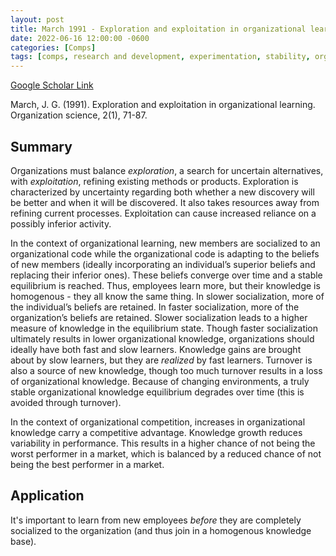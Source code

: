 ```yaml
---
layout: post
title: March 1991 - Exploration and exploitation in organizational learning
date: 2022-06-16 12:00:00 -0600
categories: [Comps]
tags: [comps, research and development, experimentation, stability, organizational knowledge, socialization, turnover, strategy]
---
```

[Google Scholar Link](https://scholar.google.com/scholar?hl=en&as_sdt=0%2C45&q=Exploration+and+exploitation+in+organizational+learning&btnG=)

March, J. G. (1991). Exploration and exploitation in organizational learning. Organization science, 2(1), 71-87.

## Summary
Organizations must balance _exploration_, a search for uncertain alternatives, with _exploitation_, refining existing methods or products.  Exploration is characterized by uncertainty regarding both whether a new discovery will be better and when it will be discovered.  It also takes resources away from refining current processes.  Exploitation can cause increased reliance on a possibly inferior activity.

In the context of organizational learning, new members are socialized to an organizational code while the organizational code is adapting to the beliefs of new members (ideally incorporating an individual’s superior beliefs and replacing their inferior ones).  These beliefs converge over time and a stable equilibrium is reached.  Thus, employees learn more, but their knowledge is homogenous - they all know the same thing.  In slower socialization, more of the individual’s beliefs are retained.  In faster socialization, more of the organization’s beliefs are retained.  Slower socialization leads to a higher measure of knowledge in the equilibrium state.  Though faster socialization ultimately results in lower organizational knowledge, organizations should ideally have both fast and slow learners.  Knowledge gains are brought about by slow learners, but they are _realized_ by fast learners.  Turnover is also a source of new knowledge, though too much turnover results in a loss of organizational knowledge.  Because of changing environments, a truly stable organizational knowledge equilibrium degrades over time (this is avoided through turnover).

In the context of organizational competition, increases in organizational knowledge carry a competitive advantage.  Knowledge growth reduces variability in performance.  This results in a higher chance of not being the worst performer in a market, which is balanced by a reduced chance of not being the best performer in a market.

## Application
It's important to learn from new employees _before_ they are completely socialized to the organization (and thus join in a homogenous knowledge base).
